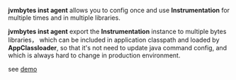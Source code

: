 **jvmbytes inst agent** allows you to config once and use **Instrumentation** for multiple times and in multiple libraries.

**jvmbytes inst agent** export the **Instrumentation** instance to multiple bytes libraries，
which can be included in application classpath and loaded by **AppClassloader**, 
so that it's not need to update java command config, 
and which is always hard to change in production environment. 

see [demo](inst-demo/README.md)
